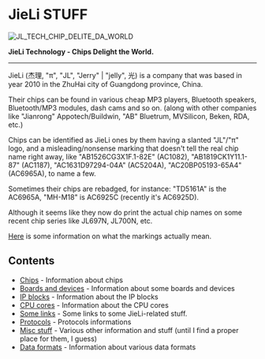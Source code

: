 # JieLi STUFF

![JL_TECH_CHIP_DELITE_DA_WORLD](https://doc.zh-jieli.com/static/image/logo.png)

**JieLi Technology - Chips Delight the World.**

--------------------------------------------------------------------------------

JieLi (杰理, "π", "JL", "Jerry" | "jelly", 光) is a company that was based in year 2010 in the ZhuHai city of Guangdong province, China.

Their chips can be found in various cheap MP3 players, Bluetooth speakers, Bluetooth/MP3 modules, dash cams and so on.
(along with other companies like "Jianrong" Appotech/Buildwin, "AB" Bluetrum, MVSilicon, Beken, RDA, etc.)

Chips can be identified as JieLi ones by them having a slanted "JL"/"π" logo,
and a misleading/nonsense marking that doesn't tell the real chip name right away,
like "AB1526CG3X1F.1-82E" (AC1082), "AB1819CK1Y11.1-87" (AC1187), "AC1631D97294-04A" (AC5204A), "AC20BP05193-65A4" (AC6965A), to name a few.

Sometimes their chips are rebadged, for instance: "TD5161A" is the AC6965A, "MH-M18" is AC6925C (recently it's AC6925D).

Although it seems like they now do print the actual chip names on some recent chip series like JL697N, JL700N, etc.

[Here](chips/chip-marks.md) is some information on what the markings actually mean.

## Contents

- [Chips](chips/index.md) - Information about chips
- [Boards and devices](boards/index.md) - Information about some boards and devices
- [IP blocks](ip/index.md) - Information about the IP blocks
- [CPU cores](cpu/index.md) - Information about the CPU cores
- [Some links](specilinks.md) - Some links to some JieLi-related stuff.
- [Protocols](protos/index.md) - Protocols informations
- [Misc stuff](misc/index.md) - Various other information and stuff (until I find a proper place for them, I guess)
- [Data formats](datafmt/index.md) - Information about various data formats
